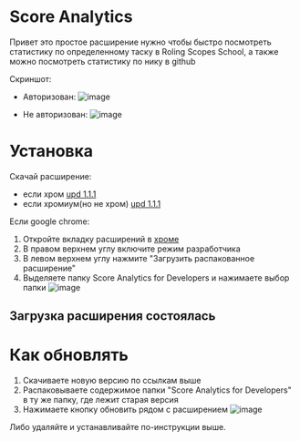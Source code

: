 # Score Analytics
Привет это простое расширение нужно чтобы быстро посмотреть статистику по определенному таску в Roling Scopes School, а также можно посмотреть статистику по нику в github

Скриншот:
- Авторизован:
  ![image](https://user-images.githubusercontent.com/36984325/115628153-ddbaba00-a308-11eb-8b9a-771100ec8ee8.png)

- Не авторизован:
  ![image](https://user-images.githubusercontent.com/36984325/115585587-6cf9aa80-a2d4-11eb-8679-a0cdce3306cd.png)

# Установка
Скачай расширение:
 - если хром [upd 1.1.1](https://github.com/Snak3GMS/ScoreAnalyticsExt/archive/refs/tags/1.1.1.zip)
 - если хромиум(но не хром) [upd 1.1.1](https://github.com/Snak3GMS/ScoreAnalyticsExt/releases/download/1.1.1/ScoreAnalytics.crx)

Если google chrome: 
  1. Откройте вкладку расширений в [хроме](chrome://extensions/)
  2. В правом верхнем углу включите режим разработчика
  3. В левом верхнем углу нажмите "Загрузить распакованное расширение"
  4. Выделяете папку Score Analytics for Developers и нажимаете выбор папки
![image](https://user-images.githubusercontent.com/36984325/115627336-8405c000-a307-11eb-8531-f3ebc7b72b73.png)
## Загрузка расширения состоялась
# Как обновлять
1. Скачиваете новую версию по ссылкам выше
2. Распаковываете содержимое папки "Score Analytics for Developers" в ту же папку, где лежит старая версия
3. Нажимаете кнопку обновить рядом с расширением ![image](https://user-images.githubusercontent.com/36984325/115627783-448ba380-a308-11eb-9228-708ffcdaca42.png)

Либо удаляйте и устанавливайте по-инструкции выше.
